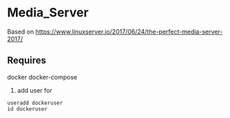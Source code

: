 # Media_Server
Based on
https://www.linuxserver.io/2017/06/24/the-perfect-media-server-2017/

## Requires

docker
docker-compose

1. add user for 
```shell
useradd dockeruser
id dockeruser
```

